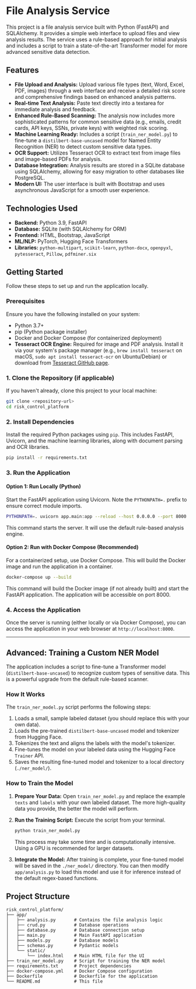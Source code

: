 # File Analysis Service

This project is a file analysis service built with Python (FastAPI) and SQLAlchemy. It provides a simple web interface to upload files and view analysis results. The service uses a rule-based approach for initial analysis and includes a script to train a state-of-the-art Transformer model for more advanced sensitive data detection.

## Features

-   **File Upload and Analysis:** Upload various file types (text, Word, Excel, PDF, images) through a web interface and receive a detailed risk score and comprehensive findings based on enhanced analysis patterns.
-   **Real-time Text Analysis:** Paste text directly into a textarea for immediate analysis and feedback.
-   **Enhanced Rule-Based Scanning:** The analysis now includes more sophisticated patterns for common sensitive data (e.g., emails, credit cards, API keys, SSNs, private keys) with weighted risk scoring.
-   **Machine Learning Ready:** Includes a script (`train_ner_model.py`) to fine-tune a `distilbert-base-uncased` model for Named Entity Recognition (NER) to detect custom sensitive data types.
-   **OCR Support:** Utilizes Tesseract OCR to extract text from image files and image-based PDFs for analysis.
-   **Database Integration:** Analysis results are stored in a SQLite database using SQLAlchemy, allowing for easy migration to other databases like PostgreSQL.
-   **Modern UI:** The user interface is built with Bootstrap and uses asynchronous JavaScript for a smooth user experience.

## Technologies Used

-   **Backend:** Python 3.9, FastAPI
-   **Database:** SQLite (with SQLAlchemy for ORM)
-   **Frontend:** HTML, Bootstrap, JavaScript
-   **ML/NLP:** PyTorch, Hugging Face Transformers
-   **Libraries:** `python-multipart`, `scikit-learn`, `python-docx`, `openpyxl`, `pytesseract`, `Pillow`, `pdfminer.six`

## Getting Started

Follow these steps to set up and run the application locally.

### Prerequisites

Ensure you have the following installed on your system:

-   Python 3.7+
-   pip (Python package installer)
-   Docker and Docker Compose (for containerized deployment)
-   **Tesseract OCR Engine:** Required for image and PDF analysis. Install it via your system's package manager (e.g., `brew install tesseract` on macOS, `sudo apt install tesseract-ocr` on Ubuntu/Debian) or download from [Tesseract GitHub page](https://tesseract-ocr.github.io/tessdoc/Downloads.html).

### 1. Clone the Repository (if applicable)

If you haven't already, clone this project to your local machine:

```bash
git clone <repository-url>
cd risk_control_platform
```

### 2. Install Dependencies

Install the required Python packages using `pip`. This includes FastAPI, Uvicorn, and the machine learning libraries, along with document parsing and OCR libraries.

```bash
pip install -r requirements.txt
```

### 3. Run the Application

#### Option 1: Run Locally (Python)

Start the FastAPI application using Uvicorn. Note the `PYTHONPATH=.` prefix to ensure correct module imports.

```bash
PYTHONPATH=. uvicorn app.main:app --reload --host 0.0.0.0 --port 8000
```

This command starts the server. It will use the default rule-based analysis engine.

#### Option 2: Run with Docker Compose (Recommended)

For a containerized setup, use Docker Compose. This will build the Docker image and run the application in a container.

```bash
docker-compose up --build
```

This command will build the Docker image (if not already built) and start the FastAPI application. The application will be accessible on port 8000.

### 4. Access the Application

Once the server is running (either locally or via Docker Compose), you can access the application in your web browser at `http://localhost:8000`.

---

## Advanced: Training a Custom NER Model

The application includes a script to fine-tune a Transformer model (`distilbert-base-uncased`) to recognize custom types of sensitive data. This is a powerful upgrade from the default rule-based scanner.

### How It Works

The `train_ner_model.py` script performs the following steps:
1.  Loads a small, sample labeled dataset (you should replace this with your own data).
2.  Loads the pre-trained `distilbert-base-uncased` model and tokenizer from Hugging Face.
3.  Tokenizes the text and aligns the labels with the model's tokenizer.
4.  Fine-tunes the model on your labeled data using the Hugging Face `Trainer` API.
5.  Saves the resulting fine-tuned model and tokenizer to a local directory (`./ner_model/`).

### How to Train the Model

1.  **Prepare Your Data:** Open `train_ner_model.py` and replace the example `texts` and `labels` with your own labeled dataset. The more high-quality data you provide, the better the model will perform.

2.  **Run the Training Script:** Execute the script from your terminal.

    ```bash
    python train_ner_model.py
    ```
    This process may take some time and is computationally intensive. Using a GPU is recommended for larger datasets.

3.  **Integrate the Model:** After training is complete, your fine-tuned model will be saved in the `./ner_model/` directory. You can then modify `app/analysis.py` to load this model and use it for inference instead of the default regex-based functions.

## Project Structure

```
risk_control_platform/
├── app/
│   ├── analysis.py       # Contains the file analysis logic
│   ├── crud.py           # Database operations
│   ├── database.py       # Database connection setup
│   ├── main.py           # Main FastAPI application
│   ├── models.py         # Database models
│   ├── schemas.py        # Pydantic models
│   └── static/
│       └── index.html    # Main HTML file for the UI
├── train_ner_model.py    # Script for training the NER model
├── requirements.txt      # Project dependencies
├── docker-compose.yml    # Docker Compose configuration
├── Dockerfile            # Dockerfile for the application
└── README.md             # This file
```